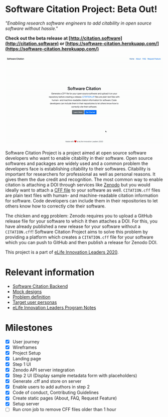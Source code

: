 # Software Citation Project: Beta Out!
_"Enabling research software engineers to add citability in open source software without hassle."_

**Check out the beta release at [http://citation.software](http://citation.software) or [https://software-citation.herokuapp.com/](https://software-citation.herokuapp.com/)**

![Website Preview](./preview.gif)

Software Citation Project is a project aimed at open source software developers who want to enable citability in their software. Open source softwares and packages are widely used and a common problem the developers face is establishing citability to their softwares. Citability is important for researchers for professional as well as personal reasons. It gives them the due credit and recognition. The most common way to enable citation is attaching a DOI through services like [Zenodo](https://zenodo.org) but you would ideally want to attach a [CFF file](https://citation-file-format.github.io) to your software as well. `CITATION.cff` files are plain text files with human- and machine-readable citation information for software. Code developers can include them in their repositories to let others know how to correctly cite their software.

The chicken and egg problem: Zenodo requires you to upload a GitHub release file for your software to which it then attaches a DOI. For this, you have already published a new release for your software without a `CITATION.cff`! Software Citation Project aims to solve this problem by providing a platform which creates a `CITATION.cff` file for your software which you can push to GitHub and then publish a release for Zenodo DOI.

This project is a part of [eLife Innovation Leaders 2020](https://elifesciences.org/labs/fdcb6588/innovation-leaders-2020-introducing-the-cohort).

# Relevant information
- [Software Citation Backend](https://github.com/sarthak-sehgal/software-citation-backend)
- [Mock designs](http://xd.adobe.com/view/cf2fd7e9-31c0-4c0f-5da3-265b996438cf-b91e/)
- [Problem definition](https://docs.google.com/presentation/d/1tngkEpRfdqv-j2kqkSWrimHTJvMt-n-QgNMuO4_8sBg/edit#slide=id.g7e006c827b_0_0)
- [Target user personas](https://docs.google.com/presentation/d/1qizTCN-nUCDpasogboV1ddeT-yEQNseIm253ZOrPH5Q/edit?usp=sharing)
- [eLife Innovation Leaders Program Notes](https://docs.google.com/document/d/10YZZgZtRoXADyR1WgYTsLw5JK6ZIVDz7gHquzeSy2fw/edit#heading=h.f5z6lwqj0xj)

# Milestones
- [x] User journey
- [x] Wireframes
- [x] Project Setup
- [x] Landing page
- [x] Step 1 UI
- [x] Zenodo API server integration
- [x] Step 2 UI (Display sample metadata form with placeholders)
- [x] Generate .cff and store on server
- [x] Enable users to add authors in step 2
- [x] Code of conduct, Contributing Guidelines
- [x] Create static pages (About, FAQ, Request Feature)
- [x] Setup server
- [ ] Run cron job to remove CFF files older than 1 hour